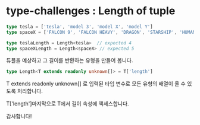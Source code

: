 # type-challenges : Length of tuple

```ts
type tesla = ['tesla', 'model 3', 'model X', 'model Y']
type spaceX = ['FALCON 9', 'FALCON HEAVY', 'DRAGON', 'STARSHIP', 'HUMAN SPACEFLIGHT']

type teslaLength = Length<tesla>  // expected 4
type spaceXLength = Length<spaceX> // expected 5
```

튜플을 예상하고 그 길이를 반환하는 유형을 만들어 봅니다.

```ts
type Length<T extends readonly unknown[]> = T['length']
```

T extends readonly unknown[] 로 입력된 타입 변수로 모든 유형의 배열이 올 수 있도록 처리합니다.

T['length']마지막으로 T에서 길이 속성에 액세스합니다.

감사합니다!

